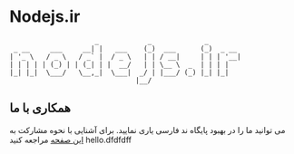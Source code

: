 # Nodejs.ir

                         _            _             _
     _ __     ___     __| |   ___    (_)  ___      (_)  _ __
    | '_ \   / _ \   / _` |  / _ \   | | / __|     | | | '__|
    | | | | | (_) | | (_| | |  __/   | | \__ \  _  | | | |
    |_| |_|  \___/   \__,_|  \___|  _/ | |___/ (_) |_| |_|
                                   |__/

## همکاری با ما

می توانید ما را در بهبود پایگاه ند فارسی یاری نمایید. برای آشنایی با نحوه مشارکت به 
[این صفحه](http://nodejs.ir/how-to-contribute)
 مراجعه کنید
 hello.dfdfdff
